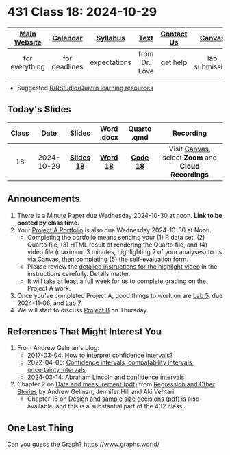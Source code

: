 # 431 Class 18: 2024-10-29

[Main Website](https://thomaselove.github.io/431-2024/) | [Calendar](https://thomaselove.github.io/431-2024/calendar.html) | [Syllabus](https://thomaselove.github.io/431-syllabus-2024/) | [Text](https://thomaselove.github.io/431-book/) | [Contact Us](https://thomaselove.github.io/431-2024/contact.html) | [Canvas](https://canvas.case.edu) | [Data and Code](https://github.com/THOMASELOVE/431-data)
:-----------: | :--------------: | :----------: | :---------: | :-------------: | :-----------: | :------------:
for everything | for deadlines | expectations | from Dr. Love | get help | lab submission | for downloads

- Suggested [R/RStudio/Quatro learning resources](https://thomaselove.github.io/431-2024/resources.html)

## Today's Slides

Class | Date | Slides | Word .docx | Quarto .qmd | Recording
:---: | :--------: | :------: | :------: | :------: | :-------------:
18 | 2024-10-29 | **[Slides 18](https://thomaselove.github.io/431-slides-2024/class18.html)** | **[Word 18](https://thomaselove.github.io/431-slides-2024/class18w.docx)** | **[Code 18](https://github.com/THOMASELOVE/431-slides-2024/blob/main/class18.qmd)** | Visit [Canvas](https://canvas.case.edu/), select **Zoom** and **Cloud Recordings**

## Announcements

1. There is a Minute Paper due Wednesday 2024-10-30 at noon. **Link to be posted by class time.**
2. Your [Project A Portfolio](https://thomaselove.github.io/431-projectA-2024/) is also due Wednesday 2024-10-30 at Noon.
    - Completing the portfolio means sending your (1) R data set, (2) Quarto file, (3) HTML result of rendering the Quarto file, and (4) video file (maximum 3 minutes, highlighting 2 of your analyses) to us via [Canvas](https://canvas.case.edu), then completing (5) [the self-evaluation form](https://bit.ly/431-projectA-self-evaluation-2024).
    - Please review the [detailed instructions for the highlight video](https://thomaselove.github.io/431-projectA-2024/portfolio.html#the-highlight-video) in the instructions carefully. Details matter.
    - It will take at least a full week for us to complete grading on the Project A work.
3. Once you've completed Project A, good things to work on are [Lab 5](https://github.com/THOMASELOVE/431-labs-2024/tree/main/lab5), due 2024-11-06, and [Lab 7](https://github.com/THOMASELOVE/431-labs-2024/tree/main/lab7).
4. We will start to discuss [Project B](https://thomaselove.github.io/431-projectB-2024/) on Thursday.

## References That Might Interest You

1. From Andrew Gelman's blog:
    - 2017-03-04: [How to interpret confidence intervals?](https://statmodeling.stat.columbia.edu/2017/03/04/interpret-confidence-intervals/)
    - 2022-04-05: [Confidence intervals, compatability intervals, uncertainty intervals](https://statmodeling.stat.columbia.edu/2022/04/05/confidence-intervals-compatability-intervals-uncertainty-intervals/)
    - 2024-03-14: [Abraham Lincoln and confidence intervals](https://statmodeling.stat.columbia.edu/2024/03/14/abraham-lincoln-and-confidence-intervals/)
2. Chapter 2 on [Data and measurement (pdf)](https://statmodeling.stat.columbia.edu/wp-content/uploads/2021/01/raos_chapter2.pdf) from [Regression and Other Stories](https://avehtari.github.io/ROS-Examples/) by Andrew Gelman, Jennifer Hill and Aki Vehtari.
    - Chapter 16 on [Design and sample size decisions (pdf)](https://statmodeling.stat.columbia.edu/wp-content/uploads/2021/01/raos_chapter16.pdf) is also available, and this is a substantial part of the 432 class.

## One Last Thing

Can you guess the Graph? <https://www.graphs.world/>
